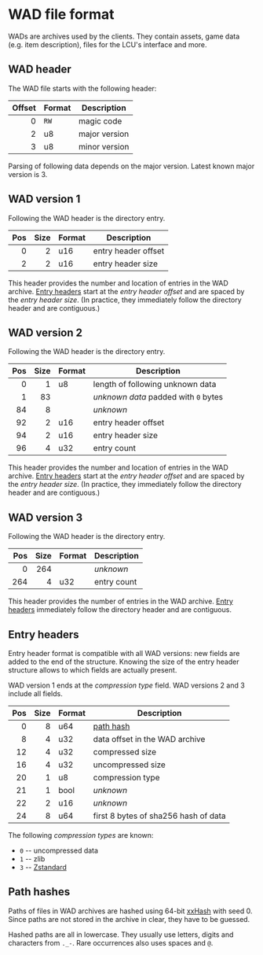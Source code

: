 # WAD file format

WADs are archives used by the clients. They contain assets, game data (e.g.
item description), files for the LCU's interface and more.


## WAD header

The WAD file starts with the following header:

| Offset | Format | Description                                |
| ------:| ------ | ------------------------------------------ |
|      0 | `RW`   | magic code                                 |
|      2 | u8     | major version                              |
|      3 | u8     | minor version                              |

Parsing of following data depends on the major version.
Latest known major version is 3.


## WAD version 1

Following the WAD header is the directory entry.

| Pos | Size | Format | Description                            |
| ---:| ----:| ------ | -------------------------------------- |
|   0 |    2 | u16    | entry header offset                    |
|   2 |    2 | u16    | entry header size                      |

This header provides the number and location of entries in the WAD archive.
[Entry headers](#entry-headers) start at the *entry header offset* and are
spaced by the *entry header size*. (In practice, they immediately follow the
directory header and are contiguous.)


## WAD version 2

Following the WAD header is the directory entry.

| Pos | Size | Format | Description                            |
| ---:| ----:| ------ | -------------------------------------- |
|   0 |    1 | u8     | length of following unknown data       |
|   1 |   83 |        | *unknown data* padded with `0` bytes   |
|  84 |    8 |        | *unknown*                              |
|  92 |    2 | u16    | entry header offset                    |
|  94 |    2 | u16    | entry header size                      |
|  96 |    4 | u32    | entry count                            |

This header provides the number and location of entries in the WAD archive.
[Entry headers](#entry-headers) start at the *entry header offset* and are
spaced by the *entry header size*. (In practice, they immediately follow the
directory header and are contiguous.)


## WAD version 3

Following the WAD header is the directory entry.

| Pos | Size | Format | Description                            |
| ---:| ----:| ------ | -------------------------------------- |
|   0 |  264 |        | *unknown*                              |
| 264 |    4 | u32    | entry count                            |

This header provides the number of entries in the WAD archive.
[Entry headers](#entry-headers) immediately follow the directory header and are
contiguous.


## Entry headers

Entry header format is compatible with all WAD versions: new fields are added
to the end of the structure. Knowing the size of the entry header structure
allows to which fields are actually present.

WAD version 1 ends at the *compression type* field.
WAD versions 2 and 3 include all fields.

| Pos | Size | Format | Description                            |
| ---:| ----:| ------ | -------------------------------------- |
|   0 |    8 | u64    | [path hash](#path-hashes)              |
|   8 |    4 | u32    | data offset in the WAD archive         |
|  12 |    4 | u32    | compressed size                        |
|  16 |    4 | u32    | uncompressed size                      |
|  20 |    1 | u8     | compression type                       |
|  21 |    1 | bool   | *unknown*                              |
|  22 |    2 | u16    | *unknown*                              |
|  24 |    8 | u64    | first 8 bytes of sha256 hash of data   |

The following *compression types* are known:

 - `0` -- uncompressed data
 - `1` -- zlib
 - `3` -- [Zstandard](http://facebook.github.io/zstd/)


## Path hashes

Paths of files in WAD archives are hashed using 64-bit
[xxHash](http://cyan4973.github.io/xxHash/) with seed 0.
Since paths are not stored in the archive in clear, they have to be guessed.

Hashed paths are all in lowercase. They usually use letters, digits and
characters from `._-`. Rare occurrences also uses spaces and `@`.

